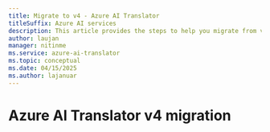 ```yaml
---
title: Migrate to v4 - Azure AI Translator
titleSuffix: Azure AI services
description: This article provides the steps to help you migrate from v3 to Azure AI Translator v4.
author: laujan
manager: nitinme
ms.service: azure-ai-translator
ms.topic: conceptual
ms.date: 04/15/2025
ms.author: lajanuar
---
```


# Azure AI Translator v4 migration